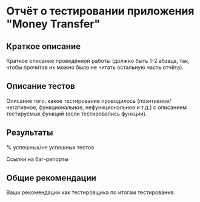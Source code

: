 # **Отчёт о тестировании приложения "Money Transfer"**
## **Краткое описание**

Краткое описание проведённой работы (должно быть 1-2 абзаца, так, чтобы прочитав их можно было не читать остальную часть отчёта).

## **Описание тестов**
Описание того, какое тестирование проводилось (позитивное/негативное, функциональное, нефункциональное и т.д.) с описанием тестируемых функций (если тестировались функции).

## **Результаты**
% успешных/не успешных тестов

Ссылки на баг-репорты

## **Общие рекомендации**
Ваши рекомендации как тестировщика по итогам тестирования.